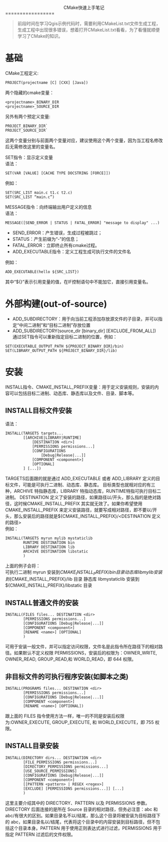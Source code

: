 <center>CMake快速上手笔记</center>
=================

> 前段时间在学习Qgis示例代码时，需要利用CMakeList.txt文件生成工程，生成工程中出现很多错误，想着打开CMakeList.txt看看，为了看懂就顺便学习了CMake的知识。


# 基础
CMake工程定义:  
````
PROJECT(projectname [C] [CXX] [Java])
````

两个隐藏的cmake变量：  
````
<projectname>_BINARY_DIR
<projectname>_SOURCE_DIR
````

另外有两个预定义变量:  
````
PROJECT_BINARY_DIR`
PROJECT_SOURCE_DIR`
````

这两个变量分别与前面两个变量对应，建议使用这个两个变量，因为当工程名修改后无需修改这里的变量名。

SET指令：显示定义变量  
语法：  
````
SET(VAR [VALUE] [CACHE TYPE DOCSTRING [FORCE]])
````

例如：  
````
SET(SRC_LIST main.c t1.c t2.c)
SET(SRC_LIST “main.c”)
````

MESSAGE指令：向终端输出用户定义的信息  
语法：  
````
MESSAGE([SEND_ERROR | STATUS | FATAL_ERROR] "message to display" ...)
````

* SEND_ERROR：产生错误，生成过程被跳过；
* STATUS：产生前缀为“-”的信息；
* FATAL_ERROR：立即终止所有cmake过程。
* ADD_EXECUTABLE指令：定义工程生成可执行文件的文件名 
 
例如：  
````
ADD_EXECUTABLE(hello ${SRC_LIST})
````

其中“${}”表示引用变量的值，在IF控制语句中不能加它，直接引用变量名。


# 外部构建(out-of-source)  
* ADD_SUBDIRECTORY：用于向当前工程添加存放源文件的子目录，并可以指定“中间二进制”和“目标二进制”存放位置
* ADD_SUBDIRECTORY(source_dir [binary_dir] [EXCLUDE_FROM_ALL])  
通过SET指令可以重新指定目标二进制的位置，例如：  
````
SET(EXECUTABLE_OUTPUT_PATH ${PROJECT_BINARY_DIR}/bin)
SET(LIBRARY_OUTPUT_PATH ${PROJECT_BINARY_DIR}/lib)
````


# 安装  
INSTALL指令、CMAKE_INSTALL_PREFIX变量：用于定义安装规则，安装的内容可以包括目标二进制、动态库、静态库以及文件、目录、脚本等。

## INSTALL目标文件安装  
语法：  
````
INSTALL(TARGETS targets...
		[[ARCHIVE|LIBRARY|RUNTIME]
			[DESTINATION <dir>]
			[PERMISSIONS permissions...]
			[CONFIGURATIONS
				[Debug|Release|...]]
			[COMPONENT <component>]
			[OPTIONAL]
		] [...])
````

TARGETS后面跟的就是通过 ADD_EXECUTABLE 或者 ADD_LIBRARY 定义的目标文件，可能是可执行二进制、动态库、静态库。
目标类型也就相对应的有三种，ARCHIVE 特指静态库，LIBRARY 特指动态库，RUNTIME特指可执行目标二进制。
DESTINATION 定义了安装的路径，如果路径以/开头，那么指的是绝对路径，这时候CMAKE_INSTALL_PREFIX 其实就无效了。如果你希望使用 CMAKE_INSTALL_PREFIX 来定义安装路径，就要写成相对路径，即不要以/开头，那么安装后的路径就是${CMAKE_INSTALL_PREFIX}/<DESTINATION 定义的路径>  
例如：  
````
INSTALL(TARGETS myrun mylib mystaticlib
		RUNTIME DESTINATION bin
		LIBRARY DESTINATION lib
		ARCHIVE DESTINATION libstatic
		)
````

上面的例子会将：  
可执行二进制 myrun 安装到${CMAKE_INSTALL_PREFIX}/bin 目录
动态库 libmylib 安装到${CMAKE_INSTALL_PREFIX}/lib 目录
静态库 libmystaticlib 安装到${CMAKE_INSTALL_PREFIX}/libstatic 目录

## INSTALL普通文件的安装  
````
INSTALL(FILES files... DESTINATION <dir>
		[PERMISSIONS permissions...]
		[CONFIGURATIONS [Debug|Release|...]]
		[COMPONENT <component>]
		[RENAME <name>] [OPTIONAL]
		)
````

可用于安装一般文件，并可以指定访问权限，文件名是此指令所在路径下的相对路径。如果默认不定义权限 PERMISSIONS，安装后的权限为：OWNER_WRITE, OWNER_READ, GROUP_READ,和 WORLD_READ，即 644 权限。

## 非目标文件的可执行程序安装(如脚本之类)  
````
INSTALL(PROGRAMS files... DESTINATION <dir>
		[PERMISSIONS permissions...]
		[CONFIGURATIONS [Debug|Release|...]]
		[COMPONENT <component>]
		[RENAME <name>] [OPTIONAL])
````

跟上面的 FILES 指令使用方法一样，唯一的不同是安装后权限为:OWNER_EXECUTE, GROUP_EXECUTE, 和 WORLD_EXECUTE，即 755 权限。

## INSTALL目录安装  
````
INSTALL(DIRECTORY dirs... DESTINATION <dir>
		[FILE_PERMISSIONS permissions...]
		[DIRECTORY_PERMISSIONS permissions...]
		[USE_SOURCE_PERMISSIONS]
		[CONFIGURATIONS [Debug|Release|...]]
		[COMPONENT <component>]
		[[PATTERN <pattern> | REGEX <regex>]
		[EXCLUDE] [PERMISSIONS permissions...]] [...]
		)
````

这里主要介绍其中的 DIRECTORY、PATTERN 以及 PERMISSIONS 参数。  
DIRECTORY 后面连接的是所在 Source 目录的相对路径，但务必注意：abc 和 abc/有很大的区别。如果目录名不以/结尾，那么这个目录将被安装为目标路径下的 abc，如果目录名以/结尾，代表将这个目录中的内容安装到目标路径，但不包括这个目录本身。PATTERN 用于使用正则表达式进行过滤，PERMISSIONS 用于指定 PATTERN 过滤后的文件权限。

